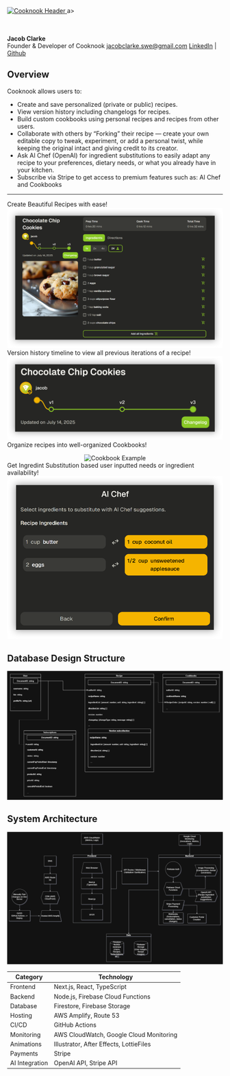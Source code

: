 
<div>
  <a href='https://mycooknook.com/'>
    <img src ='https://mycooknook.com/CooknookEmailHeader.png' width='300' alt='Cooknook Header'> </img>
  </a>a>
</div>
<br></br>

**Jacob Clarke**  
Founder & Developer of Cooknook
jacobclarke.swe@gmail.com
[LinkedIn](https://www.linkedin.com/in/jacob-clarke-developer/) | [Github](https://www.github.com/jacobclarke4/) 


## Overview

Cooknook allows users to:
- Create and save personalized (private or public) recipes.
- View version history including changelogs for recipes.
- Build custom cookbooks using personal recipes and recipes from other users.
- Collaborate with others by “Forking” their recipe — create your own editable copy to tweak, experiment, or add a personal twist, while keeping the original intact and giving credit to its creator.
- Ask AI Chef (OpenAI) for ingredient substitutions to easily adapt any recipe to your preferences, dietary needs, or what you already have in your kitchen.
- Subscribe via Stripe to get access to premium features such as: AI Chef and Cookbooks

---
Create Beautiful Recipes with ease!
<img src='/example-images/RecipeExample.png' alt='Recipe Example'></img>
Version history timeline to view all previous iterations of a recipe!
<img src='/example-images/VersionHistoryExample.png' alt='Version History Example'></img>
Organize recipes into well-organized Cookbooks!
<div align='center'>
  <img src='/example-images/CookbookExample.gif' alt='Cookbook Example'></img>
</div>
Get Ingredint Substitution based user inputted needs or ingredient availability!
<img src='/example-images/IngredientSubstitutionExample.png' alt='Ingredient Substitution Example'></img>

## Database Design Structure
<img src='/database-structure/database-structure.png' alt='Database Structure'></img>


## System Architecture
<img src='/system-design/system-design.png' alt='System Design'></img>

| Category | Technology |
|-----------|-------------|
| Frontend | Next.js, React, TypeScript |
| Backend | Node.js, Firebase Cloud Functions |
| Database | Firestore, Firebase Storage |
| Hosting | AWS Amplify, Route 53 |
| CI/CD | GitHub Actions |
| Monitoring | AWS CloudWatch, Google Cloud Monitoring |
| Animations | Illustrator, After Effects, LottieFiles |
| Payments | Stripe |
| AI Integration | OpenAI API, Stripe API |

